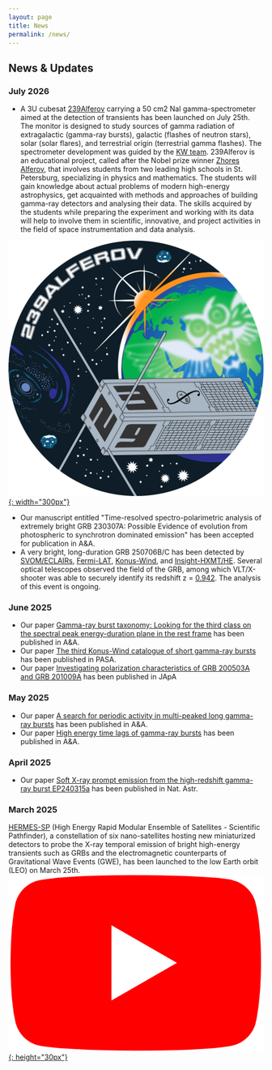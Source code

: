 ```yaml
---
layout: page
title: News
permalink: /news/
---
```


## News & Updates

### July 2026
- A 3U cubesat [239Alferov](https://spacepi.space/satellites/239-alferov/) carrying a 50 cm2 NaI gamma-spectrometer aimed at the detection of transients has been launched on July 25th. The monitor is designed to study sources of gamma radiation of extragalactic (gamma-ray bursts), galactic (flashes of neutron stars), solar (solar flares), and terrestrial origin (terrestrial gamma flashes). The spectrometer development was guided by the [KW team](http://www.ioffe.ru/LEA/index.html). 239Alferov is an educational project, called after the Nobel prize winner [Zhores Alferov](https://www.nobelprize.org/prizes/physics/2000/alferov/facts/), that involves students from two leading high schools in St. Petersburg, specializing in physics and mathematics. The students will gain knowledge about actual problems of modern high-energy astrophysics, get acquainted with methods and approaches of building gamma-ray detectors and analysing their data. The skills acquired by the students while preparing the experiment and working with its data will help to involve them in scientific, innovative, and project activities in the field of space instrumentation and data analysis.
  
[![Figure](assets/images/239Alferov.png){: width="300px"}](https://spacepi.space/satellites/239-alferov/)
- Our manuscript entitled "Time-resolved spectro-polarimetric analysis of extremely bright GRB 230307A: Possible Evidence of evolution from photospheric to synchrotron dominated emission" has been accepted for publication in A&A. 
- A  very bright, long-duration GRB 250706B/C has been detected by [SVOM/ECLAIRs](https://gcn.nasa.gov/circulars/40989), [Fermi-LAT](https://gcn.nasa.gov/circulars/41019), [Konus-Wind](https://gcn.nasa.gov/circulars/41027), and [Insight-HXMT/HE](https://gcn.nasa.gov/circulars/41049). Several optical telescopes observed the field of the GRB, among which VLT/X-shooter was able to securely identify its redshift z = [0.942](https://gcn.nasa.gov/circulars/41022). The analysis of this event is ongoing.

### June 2025
- Our paper [Gamma-ray burst taxonomy: Looking for the third class on the spectral peak energy-duration plane in the rest frame](https://ui.adsabs.harvard.edu/abs/2025A%26A...698A.169T/abstract) has been published in A&A.
- Our paper [The third Konus-Wind catalogue of short gamma-ray bursts](https://ui.adsabs.harvard.edu/abs/2025PASA...42...63L/abstract) has been published in PASA.
- Our paper [Investigating polarization characteristics of GRB 200503A and GRB 201009A](https://ui.adsabs.harvard.edu/abs/2025JApA...46...38S/abstract) has been published in JApA

### May 2025
- Our paper [A search for periodic activity in multi-peaked long gamma-ray bursts](https://ui.adsabs.harvard.edu/abs/2025A%26A...697A.228G/abstract) has been published in A&A.
- Our paper [High energy time lags of gamma-ray bursts](https://ui.adsabs.harvard.edu/abs/2025A%26A...697A.161M/abstract) has been published in A&A.

### April 2025
- Our paper [Soft X-ray prompt emission from the high-redshift gamma-ray burst EP240315a](https://ui.adsabs.harvard.edu/abs/2025NatAs...9..564L/abstract) has been published in Nat. Astr.

### March 2025
[HERMES-SP](https://www.hermes-sp.eu) (High Energy Rapid Modular Ensemble of Satellites - Scientific Pathfinder), a constellation of six nano-satellites hosting new miniaturized detectors to probe the X-ray temporal emission of bright high-energy transients such as GRBs and the electromagnetic counterparts of Gravitational Wave Events (GWE), has been launched to the low Earth orbit (LEO) on March 25th. [![Figure](assets/images/Youtube_logo.png){: height="30px"}](https://www.youtube.com/watch?v=tRWqsYq2Rc8)

